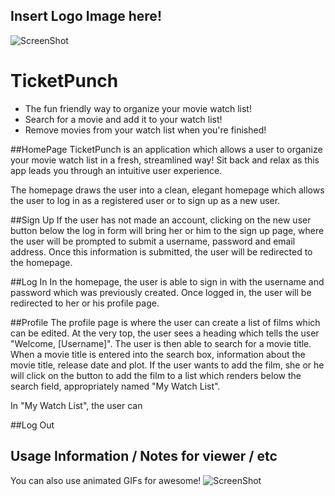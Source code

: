 ## Insert Logo Image here!

![ScreenShot](/screenshot.png)
# TicketPunch
- The fun friendly way to organize your movie watch list!
- Search for a movie and add it to your watch list!
- Remove movies from your watch list when you're finished!

##HomePage
TicketPunch is an application which allows a user to organize your movie watch list in a fresh, streamlined way! Sit back and relax as this app leads you through an intuitive user experience.

The homepage draws the user into a clean, elegant homepage which allows the user to log in as a registered user or to sign up as a new user.

##Sign Up
If the user has not made an account, clicking on the new user button below the log in form will bring her or him to the sign up page, where the user will be prompted to submit a username, password and email address. Once this information is submitted, the user will be redirected to the homepage.

##Log In
In the homepage, the user is able to sign in with the username and password which was previously created. Once logged in, the user will be redirected to her or his profile page.

##Profile
The profile page is where the user can create a list of films which can be edited. At the very top, the user sees a heading which tells the user "Welcome, [Username]". The user is then able to search for a movie title. When a movie title is entered into the search box, information about the movie title, release date and plot. If the user wants to add the film, she or he will click on the button to add the film to a list which renders below the search field, appropriately named "My Watch List".

In "My Watch List", the user can 

##Log Out



## Usage Information / Notes for viewer / etc

You can also use animated GIFs for awesome!
![ScreenShot](/cel.gif)
